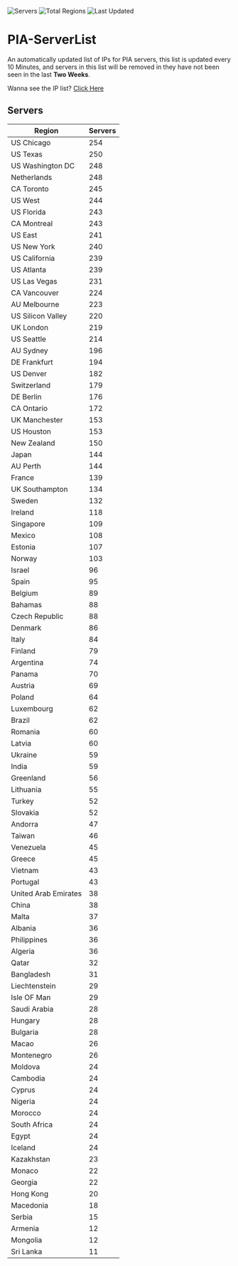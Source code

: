 ![Servers](https://img.shields.io/badge/Servers-9,711-darkgreen)
![Total Regions](https://img.shields.io/badge/Total_Regions-97-darkgreen)
![Last Updated](https://img.shields.io/badge/Last_Updated-December_14_2024_08:01_EST-darkgreen)

# PIA-ServerList
An automatically updated list of IPs for PIA servers, this list is updated every 10 Minutes, and servers in this list will be removed in they have not been seen in the last **Two Weeks**.

Wanna see the IP list? [Click Here](./servers.json)

## Servers
| Region               | Servers |
|----------------------|---------|
| US Chicago | 254 |
| US Texas | 250 |
| US Washington DC | 248 |
| Netherlands | 248 |
| CA Toronto | 245 |
| US West | 244 |
| US Florida | 243 |
| CA Montreal | 243 |
| US East | 241 |
| US New York | 240 |
| US California | 239 |
| US Atlanta | 239 |
| US Las Vegas | 231 |
| CA Vancouver | 224 |
| AU Melbourne | 223 |
| US Silicon Valley | 220 |
| UK London | 219 |
| US Seattle | 214 |
| AU Sydney | 196 |
| DE Frankfurt | 194 |
| US Denver | 182 |
| Switzerland | 179 |
| DE Berlin | 176 |
| CA Ontario | 172 |
| UK Manchester | 153 |
| US Houston | 153 |
| New Zealand | 150 |
| Japan | 144 |
| AU Perth | 144 |
| France | 139 |
| UK Southampton | 134 |
| Sweden | 132 |
| Ireland | 118 |
| Singapore | 109 |
| Mexico | 108 |
| Estonia | 107 |
| Norway | 103 |
| Israel | 96 |
| Spain | 95 |
| Belgium | 89 |
| Bahamas | 88 |
| Czech Republic | 88 |
| Denmark | 86 |
| Italy | 84 |
| Finland | 79 |
| Argentina | 74 |
| Panama | 70 |
| Austria | 69 |
| Poland | 64 |
| Luxembourg | 62 |
| Brazil | 62 |
| Romania | 60 |
| Latvia | 60 |
| Ukraine | 59 |
| India | 59 |
| Greenland | 56 |
| Lithuania | 55 |
| Turkey | 52 |
| Slovakia | 52 |
| Andorra | 47 |
| Taiwan | 46 |
| Venezuela | 45 |
| Greece | 45 |
| Vietnam | 43 |
| Portugal | 43 |
| United Arab Emirates | 38 |
| China | 38 |
| Malta | 37 |
| Albania | 36 |
| Philippines | 36 |
| Algeria | 36 |
| Qatar | 32 |
| Bangladesh | 31 |
| Liechtenstein | 29 |
| Isle OF Man | 29 |
| Saudi Arabia | 28 |
| Hungary | 28 |
| Bulgaria | 28 |
| Macao | 26 |
| Montenegro | 26 |
| Moldova | 24 |
| Cambodia | 24 |
| Cyprus | 24 |
| Nigeria | 24 |
| Morocco | 24 |
| South Africa | 24 |
| Egypt | 24 |
| Iceland | 24 |
| Kazakhstan | 23 |
| Monaco | 22 |
| Georgia | 22 |
| Hong Kong | 20 |
| Macedonia | 18 |
| Serbia | 15 |
| Armenia | 12 |
| Mongolia | 12 |
| Sri Lanka | 11 |